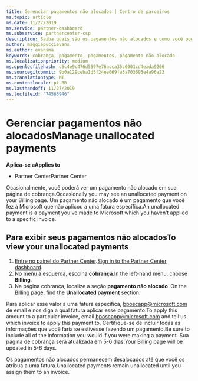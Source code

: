 ```yaml
---
title: Gerenciar pagamentos não alocados | Centro de parceiros
ms.topic: article
ms.date: 11/27/2019
ms.service: partner-dashboard
ms.subservice: partnercenter-csp
description: Saiba quais são os pagamentos não alocados e como você pode aplicá-los às suas faturas.
author: maggiepuccievans
ms.author: evansma
keywords: cobrança, pagamento, pagamentos, pagamento não alocado
ms.localizationpriority: medium
ms.openlocfilehash: c5c4e9c476d5597e76acca35c0901cd4eada9266
ms.sourcegitcommit: 9b0a129ceba1d5f24ee069fa3a703695e4a96a23
ms.translationtype: MT
ms.contentlocale: pt-BR
ms.lasthandoff: 11/27/2019
ms.locfileid: "74565946"
---
```

# <a name="manage-unallocated-payments"></a><span data-ttu-id="5d0b4-104">Gerenciar pagamentos não alocados</span><span class="sxs-lookup"><span data-stu-id="5d0b4-104">Manage unallocated payments</span></span>

<span data-ttu-id="5d0b4-105">**Aplica-se a**</span><span class="sxs-lookup"><span data-stu-id="5d0b4-105">**Applies to**</span></span>

- <span data-ttu-id="5d0b4-106">Partner Center</span><span class="sxs-lookup"><span data-stu-id="5d0b4-106">Partner Center</span></span>

<span data-ttu-id="5d0b4-107">Ocasionalmente, você poderá ver um pagamento não alocado em sua página de cobrança.</span><span class="sxs-lookup"><span data-stu-id="5d0b4-107">Occasionally you may see an unallocated payment on your Billing page.</span></span> <span data-ttu-id="5d0b4-108">Um pagamento não alocado é um pagamento que você fez à Microsoft que não aplicou a uma fatura específica.</span><span class="sxs-lookup"><span data-stu-id="5d0b4-108">An unallocated payment is a payment you’ve made to Microsoft which you haven’t applied to a specific invoice.</span></span>

## <a name="to-view-your-unallocated-payments"></a><span data-ttu-id="5d0b4-109">Para exibir seus pagamentos não alocados</span><span class="sxs-lookup"><span data-stu-id="5d0b4-109">To view your unallocated payments</span></span>

1.  <span data-ttu-id="5d0b4-110">[Entre no painel do Partner Center](https://partner.microsoft.com/en-us/dashboard/home).</span><span class="sxs-lookup"><span data-stu-id="5d0b4-110">[Sign in to the Partner Center dashboard](https://partner.microsoft.com/en-us/dashboard/home).</span></span>
2.  <span data-ttu-id="5d0b4-111">No menu à esquerda, escolha **cobrança**.</span><span class="sxs-lookup"><span data-stu-id="5d0b4-111">In the left-hand menu, choose **Billing**.</span></span>
3.  <span data-ttu-id="5d0b4-112">Na página cobrança, localize a seção **pagamento não alocado** .</span><span class="sxs-lookup"><span data-stu-id="5d0b4-112">On the Billing page, find the **Unallocated payment** section.</span></span> 

<span data-ttu-id="5d0b4-113">Para aplicar esse valor a uma fatura específica, bposcapp@microsoft.com de email e nos diga a qual fatura aplicar esse pagamento.</span><span class="sxs-lookup"><span data-stu-id="5d0b4-113">To apply this amount to a particular invoice, email bposcapp@microsoft.com and tell us which invoice to apply this payment to.</span></span> <span data-ttu-id="5d0b4-114">Certifique-se de incluir todas as informações que você faria se estivesse fazendo um pagamento.</span><span class="sxs-lookup"><span data-stu-id="5d0b4-114">Be sure to include all of the information you would if you were making a payment.</span></span> <span data-ttu-id="5d0b4-115">Sua página de cobrança será atualizada em 5-6 dias.</span><span class="sxs-lookup"><span data-stu-id="5d0b4-115">Your Billing page will be updated in 5-6 days.</span></span> 

<span data-ttu-id="5d0b4-116">Os pagamentos não alocados permanecem desalocados até que você os atribua a uma fatura.</span><span class="sxs-lookup"><span data-stu-id="5d0b4-116">Unallocated payments remain unallocated until you assign them to an invoice.</span></span> 
